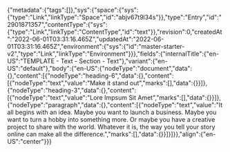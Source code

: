 {"metadata":{"tags":[]},"sys":{"space":{"sys":{"type":"Link","linkType":"Space","id":"abjv67t9l34s"}},"type":"Entry","id":"2901871357","contentType":{"sys":{"type":"Link","linkType":"ContentType","id":"text"}},"revision":0,"createdAt":"2022-06-01T03:31:16.465Z","updatedAt":"2022-06-01T03:31:16.465Z","environment":{"sys":{"id":"master-starter-v2","type":"Link","linkType":"Environment"}}},"fields":{"internalTitle":{"en-US":"TEMPLATE - Text - Section - Text"},"variant":{"en-US":"default"},"body":{"en-US":{"nodeType":"document","data":{},"content":[{"nodeType":"heading-6","data":{},"content":[{"nodeType":"text","value":"Make it stand out","marks":[],"data":{}}]},{"nodeType":"heading-3","data":{},"content":[{"nodeType":"text","value":"Lore Impsum Sit Amet","marks":[],"data":{}}]},{"nodeType":"paragraph","data":{},"content":[{"nodeType":"text","value":"It all begins with an idea. Maybe you want to launch a business. Maybe you want to turn a hobby into something more. Or maybe you have a creative project to share with the world. Whatever it is, the way you tell your story online can make all the difference.","marks":[],"data":{}}]}]}},"align":{"en-US":"center"}}}
